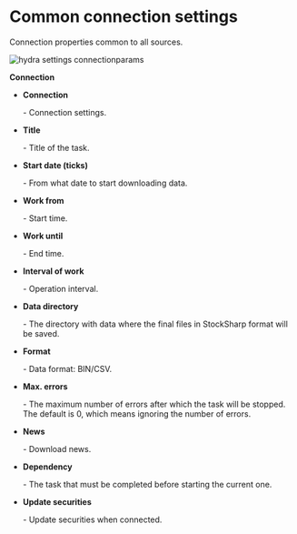 # Common connection settings

Connection properties common to all sources.

![hydra settings connectionparams](~/images/hydra_settings_connectionparams.png)

**Connection**

- **Connection**

   \- Connection settings.
- **Title**

   \- Title of the task.
- **Start date (ticks)**

   \- From what date to start downloading data.
- **Work from**

   \- Start time.
- **Work until**

   \- End time.
- **Interval of work**

   \- Operation interval.
- **Data directory**

   \- The directory with data where the final files in StockSharp format will be saved.
- **Format**

   \- Data format: BIN\/CSV.
- **Max. errors**

   \- The maximum number of errors after which the task will be stopped. The default is 0, which means ignoring the number of errors.
- **News**

   \- Download news.
- **Dependency**

   \- The task that must be completed before starting the current one.
- **Update securities**

   \- Update securities when connected.
